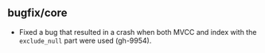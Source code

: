 ## bugfix/core

* Fixed a bug that resulted in a crash when both MVCC and index with the `exclude_null` part were used (gh-9954).
